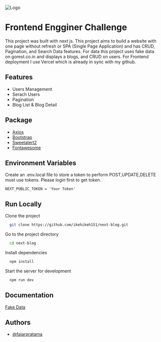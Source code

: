![Logo](https://doc-00-14-docs.googleusercontent.com/docs/securesc/gn3foru184d9lmm33nfludglq6o48s50/end4m37tfu120dk3om0klhujuqtha4r4/1658763075000/16282622975581773921/16282622975581773921/18KIzYDxOLm6VIlz4vP8Q7jtw9Ml5RwKo?e=download&ax=ACxEAsbc0x-Ia2sQbEqYOeGTvK7mUW748MoxqJzYZVo-rLqpBlmH7F69Yf7z-3sVEy65D7xZves_dABy9wPnffnkM_UXvdR6JDM-VRl6FIaVPXMnbYKwydUWrETKYIfvvloKlUaYbyX98QJI_g_NpOEGZ_IleGltllokt1nXKERBHAQY9dTBZiFhQvEA6m9qLs_6FWFXqGxsYn03GzLVzYcABX4NgP8zxt6uP6KEPcTggC-7zCvEexTv0wH-7n5M_eEdD5g23axmUssLagIe_W1hRIuv9bQ1q2gy2cnHqEMvU_6asjPYhGkNnoYqFlEOLcWhPn1Td26r3Av8N0zc0BagYRAYkb874CK_mbQaWp2uKgEz5FiJqR1u6pqugILqYywrKr8DNNC3yxhoCYM2cmSqcPYCu19KzORym_Vb78RkImigekoYdrQai3hCLnzNIYhvVr3RkFMoOsjyf0RGtm_1-G1s2gIDnWTzq2h9LArBg8BcEckVUR8P3R30b-5hTXM3LkU4aGTlBzdZHmUZzfCb_IFemst-tPo5W6kdvv60IkjqxDb1Um5hTlA5JBQBY77FgAfGAdy_Pl8kZfh2UJHR43EYxxPOKFPOC6TSy1hkjhat3Ee5DEY-aBgMZireVJAnSMs0nQcBNdd_8MKRsehKFoiQlpmCBl82IUDSoMVpWe__6cp--qAMWPPLBrasOwPhAVL5TltWRTbZrJR49pA0M6x9QYGucI6ZuRURQHTzVUnoMjBkDCeZ1Y5eVG4iXUe_H6AItRjmzaTv7CXRRSEHrp8Oo9ttnNddveNhC5hoQcwk8OvQxVJv9xqwl5GI&uuid=7a7b4aa4-7c7b-483e-b33b-3f1c18c22608&authuser=2&nonce=7lhms13ed2v9m&user=16282622975581773921&hash=bqj53qujjcrhu5vpapac20kn77tavos8)

# Frontend Engginer Challenge

This project was built with next js. This project aims to build a website with one page without refresh or SPA (Single Page Application) and has CRUD, Pagination, and Search Data features. For data this project uses fake data on gorest.co.in and displays a blogs, and CRUD on users. For Frontend deployment I use Vercel which is already in sync with my github.

## Features

- Users Management
- Serach Users
- Pagination
- Blog List & Blog Detail

## Package

- [Axios](https://www.npmjs.com/package/axios)
- [Bootstrap](npmjs.com/package/bootstrap)
- [Sweetalert2](https://sweetalert2.github.io/)
- [Fontawesome](https://fontawesome.com/v5/docs/web/use-with/react#get-started)

## Environment Variables

Create an .env.local file to store a token to perform POST,UPDATE,DELETE must use tokens. Please login first to get token.

```
NEXT_PUBLIC_TOKEN = 'Your Token'
```

## Run Locally

Clone the project

```bash
  git clone https://github.com/ikehikeh151/next-blog.git
```

Go to the project directory

```bash
  cd next-blog
```

Install dependencies

```bash
  npm install
```

Start the server for development

```bash
  npm run dev
```

## Documentation

[Fake Data](https://gorest.co.in/)

## Authors

- [@fajarpratama](https://github.com/ikehikeh151)

